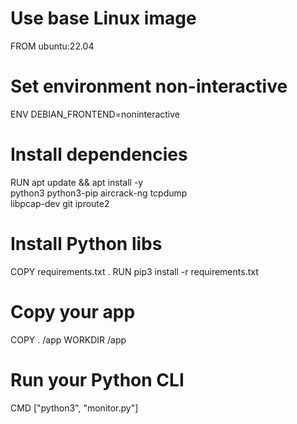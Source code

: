 # Use base Linux image
FROM ubuntu:22.04

# Set environment non-interactive
ENV DEBIAN_FRONTEND=noninteractive

# Install dependencies
RUN apt update && apt install -y \
    python3 python3-pip aircrack-ng tcpdump \
    libpcap-dev git iproute2

# Install Python libs
COPY requirements.txt .
RUN pip3 install -r requirements.txt

# Copy your app
COPY . /app
WORKDIR /app

# Run your Python CLI
CMD ["python3", "monitor.py"]
